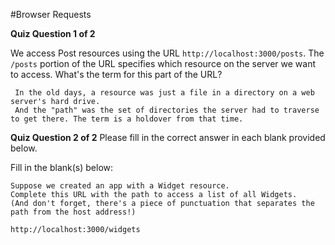 #Browser Requests

**Quiz Question 1 of 2**

We access Post resources using the URL `http://localhost:3000/posts`.
The `/posts` portion of the URL specifies which resource on the server we want to access.
What's the term for this part of the URL?

	 In the old days, a resource was just a file in a directory on a web server's hard drive. 
	 And the "path" was the set of directories the server had to traverse to get there. The term is a holdover from that time. 

**Quiz Question 2 of 2**
Please fill in the correct answer in each blank provided below.

Fill in the blank(s) below:

    Suppose we created an app with a Widget resource.
    Complete this URL with the path to access a list of all Widgets.
    (And don't forget, there's a piece of punctuation that separates the path from the host address!)

    http://localhost:3000/widgets
